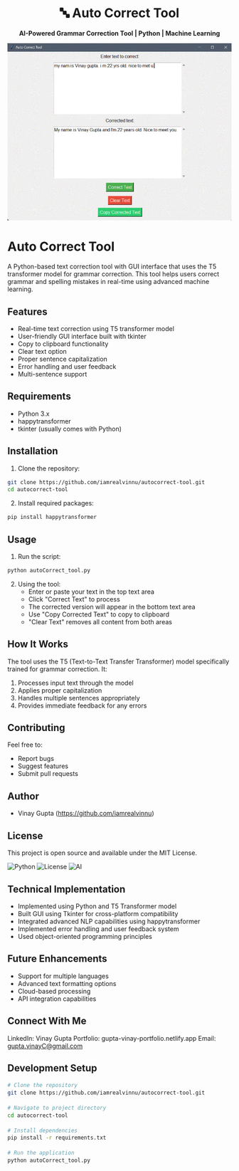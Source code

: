 <div align="center">
  <h1>🔤 Auto Correct Tool</h1>
  <p>
    <strong>AI-Powered Grammar Correction Tool | Python | Machine Learning</strong>
  </p>
  <p>
    <img src="demo.gif" alt="Auto Correct Tool Demo" width="600"/>
  </p>
</div>

# Auto Correct Tool

A Python-based text correction tool with GUI interface that uses the T5 transformer model for grammar correction. This tool helps users correct grammar and spelling mistakes in real-time using advanced machine learning.

## Features
- Real-time text correction using T5 transformer model
- User-friendly GUI interface built with tkinter
- Copy to clipboard functionality
- Clear text option
- Proper sentence capitalization
- Error handling and user feedback
- Multi-sentence support

## Requirements
- Python 3.x
- happytransformer
- tkinter (usually comes with Python)

## Installation

1. Clone the repository:

```bash
git clone https://github.com/iamrealvinnu/autocorrect-tool.git
cd autocorrect-tool
```

2. Install required packages:

```bash
pip install happytransformer
```

## Usage

1. Run the script:
```bash
python autoCorrect_tool.py
```

2. Using the tool:
   - Enter or paste your text in the top text area
   - Click "Correct Text" to process
   - The corrected version will appear in the bottom text area
   - Use "Copy Corrected Text" to copy to clipboard
   - "Clear Text" removes all content from both areas

## How It Works

The tool uses the T5 (Text-to-Text Transfer Transformer) model specifically trained for grammar correction. It:
1. Processes input text through the model
2. Applies proper capitalization
3. Handles multiple sentences appropriately
4. Provides immediate feedback for any errors

## Contributing

Feel free to:
- Report bugs
- Suggest features
- Submit pull requests

## Author

- Vinay Gupta (https://github.com/iamrealvinnu)

## License

This project is open source and available under the MIT License.

![Python](https://img.shields.io/badge/Python-3.x-blue.svg)
![License](https://img.shields.io/badge/license-MIT-green.svg)
![AI](https://img.shields.io/badge/AI-T5%20Transformer-orange.svg)

## Technical Implementation
- Implemented using Python and T5 Transformer model
- Built GUI using Tkinter for cross-platform compatibility
- Integrated advanced NLP capabilities using happytransformer
- Implemented error handling and user feedback system
- Used object-oriented programming principles

## Future Enhancements
- Support for multiple languages
- Advanced text formatting options
- Cloud-based processing
- API integration capabilities

## Connect With Me
LinkedIn: Vinay Gupta
Portfolio: gupta-vinay-portfolio.netlify.app
Email: gupta.vinayC@gmail.com

## Development Setup
```bash
# Clone the repository
git clone https://github.com/iamrealvinnu/autocorrect-tool.git

# Navigate to project directory
cd autocorrect-tool

# Install dependencies
pip install -r requirements.txt

# Run the application
python autoCorrect_tool.py
```
